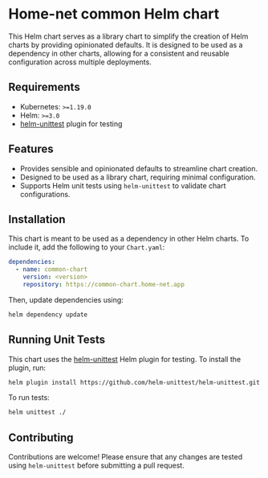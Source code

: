 # Home-net common Helm chart

This Helm chart serves as a library chart to simplify the creation of Helm charts by providing opinionated defaults. It
is designed to be used as a dependency in other charts, allowing for a consistent and reusable configuration across
multiple deployments.

## Requirements

- Kubernetes: `>=1.19.0`
- Helm: `>=3.0`
- [helm-unittest](https://github.com/helm-unittest/helm-unittest) plugin for testing

## Features

- Provides sensible and opinionated defaults to streamline chart creation.
- Designed to be used as a library chart, requiring minimal configuration.
- Supports Helm unit tests using `helm-unittest` to validate chart configurations.

## Installation

This chart is meant to be used as a dependency in other Helm charts. To include it, add the following to
your `Chart.yaml`:

```yaml
dependencies:
  - name: common-chart
    version: <version>
    repository: https://common-chart.home-net.app
```

Then, update dependencies using:

```sh
helm dependency update
```

## Running Unit Tests

This chart uses the [helm-unittest](https://github.com/helm-unittest/helm-unittest) Helm plugin for testing. To install
the plugin, run:

```sh
helm plugin install https://github.com/helm-unittest/helm-unittest.git
```

To run tests:

```sh
helm unittest ./
```

## Contributing

Contributions are welcome! Please ensure that any changes are tested using `helm-unittest` before submitting a pull
request.


